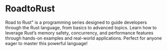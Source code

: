 # RoadtoRust
Road to Rust" is a programming series designed to guide developers through the Rust language, from basics to advanced topics. Learn how to leverage Rust’s memory safety, concurrency, and performance features through hands-on examples and real-world applications. Perfect for anyone eager to master this powerful language!
